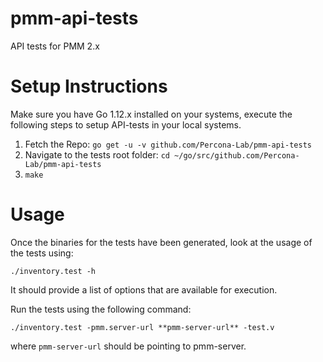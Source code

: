 # pmm-api-tests

API tests for PMM 2.x

# Setup Instructions

Make sure you have Go 1.12.x installed on your systems, execute the following steps
to setup API-tests in your local systems.

1. Fetch the Repo: `go get -u -v github.com/Percona-Lab/pmm-api-tests`
2. Navigate to the tests root folder:  `cd ~/go/src/github.com/Percona-Lab/pmm-api-tests`
3. `make`

# Usage

Once the binaries for the tests have been generated, look at the usage of the tests using:
```
./inventory.test -h
```

It should provide a list of options that are available for execution.

Run the tests using the following command:

```
./inventory.test -pmm.server-url **pmm-server-url** -test.v
```

where `pmm-server-url` should be pointing to pmm-server.
